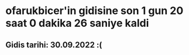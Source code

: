 # ofarukbicer'in gidisine son 1 gun 20 saat 0 dakika 26 saniye kaldi

## Gidis tarihi: 30.09.2022 :(